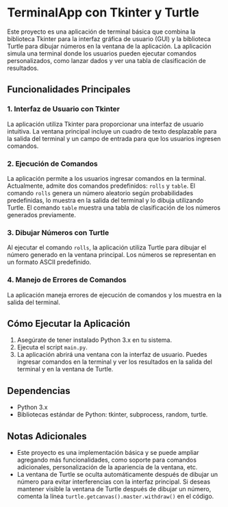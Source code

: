 # TerminalApp con Tkinter y Turtle

Este proyecto es una aplicación de terminal básica que combina la biblioteca Tkinter para la interfaz gráfica de usuario (GUI) y la biblioteca Turtle para dibujar números en la ventana de la aplicación. La aplicación simula una terminal donde los usuarios pueden ejecutar comandos personalizados, como lanzar dados y ver una tabla de clasificación de resultados.

## Funcionalidades Principales

### 1. Interfaz de Usuario con Tkinter
La aplicación utiliza Tkinter para proporcionar una interfaz de usuario intuitiva. La ventana principal incluye un cuadro de texto desplazable para la salida del terminal y un campo de entrada para que los usuarios ingresen comandos.

### 2. Ejecución de Comandos
La aplicación permite a los usuarios ingresar comandos en la terminal. Actualmente, admite dos comandos predefinidos: `rolls` y `table`. El comando `rolls` genera un número aleatorio según probabilidades predefinidas, lo muestra en la salida del terminal y lo dibuja utilizando Turtle. El comando `table` muestra una tabla de clasificación de los números generados previamente.

### 3. Dibujar Números con Turtle
Al ejecutar el comando `rolls`, la aplicación utiliza Turtle para dibujar el número generado en la ventana principal. Los números se representan en un formato ASCII predefinido.

### 4. Manejo de Errores de Comandos
La aplicación maneja errores de ejecución de comandos y los muestra en la salida del terminal.

## Cómo Ejecutar la Aplicación

1. Asegúrate de tener instalado Python 3.x en tu sistema.
2. Ejecuta el script `main.py`.
3. La aplicación abrirá una ventana con la interfaz de usuario. Puedes ingresar comandos en la terminal y ver los resultados en la salida del terminal y en la ventana de Turtle.

## Dependencias

- Python 3.x
- Bibliotecas estándar de Python: tkinter, subprocess, random, turtle.

## Notas Adicionales

- Este proyecto es una implementación básica y se puede ampliar agregando más funcionalidades, como soporte para comandos adicionales, personalización de la apariencia de la ventana, etc.
- La ventana de Turtle se oculta automáticamente después de dibujar un número para evitar interferencias con la interfaz principal. Si deseas mantener visible la ventana de Turtle después de dibujar un número, comenta la línea `turtle.getcanvas().master.withdraw()` en el código.
